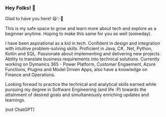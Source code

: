 ### Hey Folks! 👋

Glad to have you here! 😃✨🎁

This is my safe space to grow and learn more about tech and explore as a beginner anytime. Hoping to make this same for you as well (someday).

I have been aspirational as a kid in tech. 
Confident in design and integration with intuitive problem-solving skills. Proficient in Java, C#, .Net, Python, Kotlin and SQL. Passionate about implementing and delivering new projects. Ability to translate business requirements into technical solutions. Currently working on Dymanics 365 - Power Platform, Customer Engaement, Azure Functions, Plugins and Model Driven Apps, also have a knowledge on Finance and Operations. 

Looking forwad to practice the technical and analytical skills earned while pursuing my degree in Software Engineering (and life :P) towards the attainment of desired goals and simultaneously enriching updates and learnings.

(not ChatGPT)


<!--
**akshita2k/akshita2k** is a ✨ _special_ ✨ repository because its `README.md` (this file) appears on your GitHub profile.

Here are some ideas to get you started:

- 🔭 I’m currently working on ...
- 🌱 I’m currently learning ...
- 👯 I’m looking to collaborate on ...
- 🤔 I’m looking for help with ...
- 💬 Ask me about ...
- 📫 How to reach me: ...
- 😄 Pronouns: ...
- ⚡ Fun fact: ...
-->
